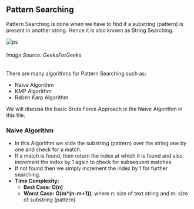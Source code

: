 ## Pattern Searching

Pattern Searching is done when we have to find if a substring (pattern) is present in another string. Hence it is also known as String Searching. 

![ps](https://user-images.githubusercontent.com/43854410/100590030-decb5a80-3319-11eb-9d54-24efcdf36524.png)
<br>
<h6>Image Source: GeeksForGeeks</h6>

There are many algorithms for Pattern Searching such as:
- Naive Algorithm
- KMP Algorithm
- Raben Karp Algorithm

We will discuss the basic Brute Force Approach ie the Naive Algorithm in this file.

### Naive Algorithm

- In this Algorithm we slide the substring (pattern) over the string one by one and check for a match. 
- If a match is found, then return the index at which it is found and also increment the index by 1 again to check for subsequent matches.
- If not found then we simply increment the index by 1 for further searching.
- <b>Time Complexity: 
  - Best Case: O(n)
  - Worst Case: O(m*(n-m+1))</b>;
    where n: size of text string and m: size of substring (pattern)

